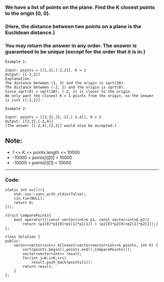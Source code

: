 ### We have a list of points on the plane.  Find the K closest points to the origin (0, 0).

### (Here, the distance between two points on a plane is the Euclidean distance.)

### You may return the answer in any order.  The answer is guaranteed to be unique (except for the order that it is in.)

```
Example 1:

Input: points = [[1,3],[-2,2]], K = 1
Output: [[-2,2]]
Explanation: 
The distance between (1, 3) and the origin is sqrt(10).
The distance between (-2, 2) and the origin is sqrt(8).
Since sqrt(8) < sqrt(10), (-2, 2) is closer to the origin.
We only want the closest K = 1 points from the origin, so the answer is just [[-2,2]].
```
```
Example 2:

Input: points = [[3,3],[5,-1],[-2,4]], K = 2
Output: [[3,3],[-2,4]]
(The answer [[-2,4],[3,3]] would also be accepted.)
```

## Note:

- 1 <= K <= points.length <= 10000
- -10000 < points[i][0] < 10000
- -10000 < points[i][1] < 10000

----

### Code:

```
static int x=[](){
    std::ios::sync_with_stdio(false);
    cin.tie(NULL);
    return 0;
}();

struct ComparePoints{
    bool operator()(const vector<int>& p1, const vector<int>& p2){
        return (p1[0]*p1[0]+p1[1]*p1[1]) < (p2[0]*p2[0]+p2[1]*p2[1]);}
};

class Solution {
public:
    vector<vector<int>> kClosest(vector<vector<int>>& points, int K) {
        sort(points.begin(),points.end(),ComparePoints());
        vector<vector<int>> result;
        for(int i=0;i<K;++i)
            result.push_back(points[i]);
        return result;
    }
};
```
